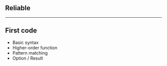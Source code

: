 ## Reliable

---

## First code

* Basic syntax
* Higher-order function <!-- .element class="fragment" -->
* Pattern matching <!-- .element class="fragment" -->
* Option / Result <!-- .element class="fragment" -->